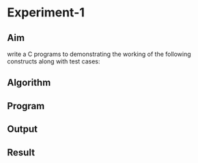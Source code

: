 # Experiment-1
## Aim
write a  C programs to demonstrating the working of the following constructs along with test cases:
## Algorithm








## Program

## Output

## Result
